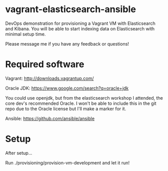 vagrant-elasticsearch-ansible
=============================

DevOps demonstration for provisioning a Vagrant VM with Elasticsearch and Kibana.
You will be able to start indexing data on Elasticsearch with minimal setup time.

Please message me if you have any feedback or questions!

Required software
=============================

Vagrant: http://downloads.vagrantup.com/

Oracle JDK: https://www.google.com/search?q=oracle+jdk

  You could use openjdk, but from the elasticsearch workshop I attended, the core dev's recommended Oracle.
  I won't be able to include this in the git repo due to the Oracle license but I'll make a marker for it.
  
Ansible: https://github.com/ansible/ansible

Setup
======

After setup...

Run ./provisioning/provision-vm-development and let it run!

